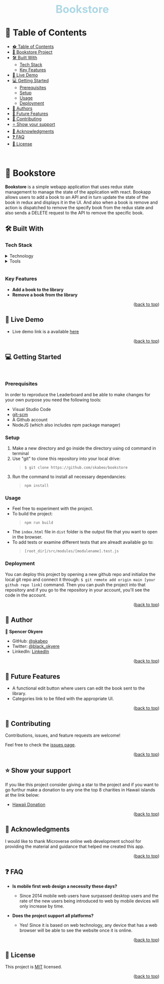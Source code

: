 <a id="readme-top"></a>

<div align="center">
  <!-- You are encouraged to replace this logo with your own! Otherwise you can also remove it. -->
    <br>
  <h1 style="font-size: 35px; color: lightblue"><b>Bookstore</b></h1>

</div>

<!-- TABLE OF CONTENTS -->


# 📗 Table of Contents <a id="table-of-contents"></a>

- [� Table of Contents](#table-of-contents)
- [📖 Bookstore Project ](#about-project)
- [🛠 Built With ](#built-with)
  - [Tech Stack ](#tech-stack)
  - [Key Features ](#key-features)
- [🚀 Live Demo ](#live-demo)
- [💻 Getting Started ](#getting-started)
  - [Prerequisites](#prerequisites)
  - [Setup](#setup)
  - [Usage](#usage)
  - [Deployment](#deployment)
- [👥 Authors ](#authors)
- [🔭 Future Features ](#future-features)
- [🤝 Contributing ](#contributing)
- [⭐️ Show your support ](#️show-your-support)
- [🙏 Acknowledgments ](#acknowledgements)
- [❓ FAQ  ](#faq)
- [📝 License ](#license)

<br>
<!-- PROJECT DESCRIPTION -->

# 📖 Bookstore <a id="about-project"></a>

**Bookstore** is a simple webapp application that uses redux state management to manage the state of the application with react. Bookapp allows users to add a book to an API and in turn update the state of the book in redux and displays it in the UI. And also when a book is remove and action is dispatched to remove the specify book from the redux state and also sends a DELETE request to the API to remove the specific book.

## 🛠 Built With <a id="built-with"></a>

### Tech Stack <a id="tech-stack"></a>

<details>
  <summary>Technology</summary>
  <ul>
    <li><a href="https://en.wikipedia.org/wiki/HTML">HTML</a></li>
    <li><a href="https://en.wikipedia.org/wiki/CSS">CSS</a></li>
    <li><a href="https://developer.mozilla.org/en-US/docs/Web/JavaScript">Javascript</a></li>
    </ul>
</details>

<details>
  <summary>Tools</summary>
  <ul>
    <li><a href="https://code.visualstudio.com/">VSCode</a></li>
    <li><a href="https://git-scm.com/">Git</a></li>
    <li><a href="https://reactjs.org">React.js</a></li>
  </ul>
</details>
<br/>
<!-- Features -->

### Key Features <a id="key-features"></a>

- **Add a book to the library**
- **Remove a book from the library**

<p align="right">(<a href="#readme-top">back to top</a>)</p>

<!-- LIVE DEMO -->

## 🚀 Live Demo <a id="live-demo"></a>

- Live demo link is a available [here](https://skabeo-bookstore.onrender.com/)

<p align="right">(<a href="#readme-top">back to top</a>)</p>

<!-- GETTING STARTED -->

## 💻 Getting Started <a id="getting-started"></a>
<br>

### Prerequisites

In order to reproduce the Leaderboard and be able to make changes for your own purpose you need the following tools:
  - Visual Studio Code
  - <a href="https://git-scm.com/">git-scm</a>
  - A Github account
  - NodeJS (which also includes npm package manager)

### Setup

  1. Make a new directory and go inside the directory using cd command in terminal
  2. Use "git" to clone this repository into your local drive:
      >```$ git clone https://github.com/skabeo/bookstore```
  3. Run the command to install all necessary dependancies:
      >``` npm install ```

### Usage

  - Feel free to experiment with the project.
  - To build the project: 
    >``` npm run build ```
  - The `index.html` file in `dist` folder is the output file that you want to open in the browser.
  - To add tests or examine different tests that are alreadt available go to:
    >``` [root_dir]/src/modules/[modulename].test.js ```

### Deployment

You can deploy this project by opening a new github repo and initialize the local git repo and connect it through: ```$ git remote add origin main [your github repo link]``` command.
Then you can push the project into that repository and if you go to the repository in your account, you'll see the code in the account.

<p align="right">(<a href="#readme-top">back to top</a>)</p>


<!-- AUTHORS -->

## 👥 Author <a id="authors"></a>


👤 **Spencer Okyere**

- GitHub: [@skabeo](https://github.com/skabeo)
- Twitter: [@black_okyere](https://twitter.com/black_okyere)
- LinkedIn: [LinkedIn](https://linkedin.com/in/okyere-spencer-9b602623b)


<p align="right">(<a href="#readme-top">back to top</a>)</p>

<!-- FUTURE FEATURES -->

## 🔭 Future Features <a id="future-features"></a>

- A functional edit button where users can edit the book sent to the library.
- Categories link to be filled with the appropriate UI.

<p align="right">(<a href="#readme-top">back to top</a>)</p>


<!-- CONTRIBUTING -->

## 🤝 Contributing <a id="contributing"></a>

Contributions, issues, and feature requests are welcome!

Feel free to check the [issues page](https://github.com/skabeo/bookstore/issues).

<p align="right">(<a href="#readme-top">back to top</a>)</p>

<!-- SUPPORT -->

## ⭐️ Show your support <a id="show-your-support"></a>

If you like this project consider giving a star to the project and if you want to go furthur make a donation to any one the top 8 charities in Hawaii islands at the link below:

-   [Hawaii Donation](https://www.hawaii-guide.com/the-top-8-charities-you-should-donate-to-in-hawaii)

<p align="right">(<a href="#readme-top">back to top</a>)</p>
<!-- ACKNOWLEDGEMENTS -->

## 🙏 Acknowledgments <a id="acknowledgements"></a>

I would like to thank Microverse online web development school for providing the material and guidance that helped me created this app.

<p align="right">(<a href="#readme-top">back to top</a>)</p>

<!-- FAQ (optional) -->

## ❓ FAQ <a id="faq"></a>

- **Is mobile first web design a necessity these days?**

  - Since 2014 mobile web users have surpassed desktop users and the rate of the new users being introduced to web by mobile devices will only increase by time.
- **Does the project support all platforms?**
  - Yes! Since it is based on web technology, any device that has a web browser will be able to see the website once it is online.

<p align="right">(<a href="#readme-top">back to top</a>)</p>

<!-- LICENSE -->

## 📝 License <a id="license"></a>

This project is [MIT](https://github.com/skabeo/bookstore/blob/develop/LICENSE) licensed.

<p align="right">(<a href="#readme-top">back to top</a>)</p>
